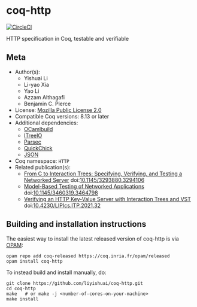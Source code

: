 <!---
This file was generated from `meta.yml`, please do not edit manually.
Follow the instructions on https://github.com/coq-community/templates to regenerate.
--->
# coq-http

[![CircleCI][circleci-shield]][circleci-link]

[circleci-shield]: https://circleci.com/gh/liyishuai/coq-http.svg?style=svg
[circleci-link]:   https://circleci.com/gh/liyishuai/coq-http




HTTP specification in Coq, testable and verifiable

## Meta

- Author(s):
  - Yishuai Li
  - Li-yao Xia
  - Yao Li
  - Azzam Althagafi
  - Benjamin C. Pierce
- License: [Mozilla Public License 2.0](LICENSE)
- Compatible Coq versions: 8.13 or later
- Additional dependencies:
  - [OCamlbuild](https://github.com/ocaml/ocamlbuild)
  - [ITreeIO](https://github.com/Lysxia/coq-itree-io)
  - [Parsec](https://github.com/liyishuai/coq-parsec)
  - [QuickChick](https://github.com/QuickChick/QuickChick/)
  - [JSON](https://github.com/liyishuai/coq-json)
- Coq namespace: `HTTP`
- Related publication(s):
  - [From C to Interaction Trees: Specifying, Verifying, and Testing a Networked Server](https://doi.org/10.1145/3293880.3294106) doi:[10.1145/3293880.3294106](https://doi.org/10.1145/3293880.3294106)
  - [Model-Based Testing of Networked Applications](https://doi.org/10.1145/3460319.3464798) doi:[10.1145/3460319.3464798](https://doi.org/10.1145/3460319.3464798)
  - [Verifying an HTTP Key-Value Server with Interaction Trees and VST](https://drops.dagstuhl.de/opus/volltexte/2021/13927) doi:[10.4230/LIPIcs.ITP.2021.32](https://doi.org/10.4230/LIPIcs.ITP.2021.32)

## Building and installation instructions

The easiest way to install the latest released version of coq-http
is via [OPAM](https://opam.ocaml.org/doc/Install.html):

```shell
opam repo add coq-released https://coq.inria.fr/opam/released
opam install coq-http
```

To instead build and install manually, do:

``` shell
git clone https://github.com/liyishuai/coq-http.git
cd coq-http
make   # or make -j <number-of-cores-on-your-machine> 
make install
```



